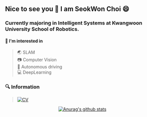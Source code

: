 ## Nice to see you 👋 I am SeokWon Choi  😄

### Currently majoring in Intelligent Systems at Kwangwoon University School of Robotics.  
#### 🚀 I'm interested in  
 > 🌏 SLAM  
 > 📷 Computer Vision  
 > 🚗 Autonomous driving  
 > 💻 DeepLearning  

### 🔍 Information
 
> [![CV](http://img.shields.io/badge/-CV-black?style=flat-square&logo=github&link=https://davinci-ai.tistory.com/)](https://github.com/csw609/SeokWonChoi_CV/blob/main/SeokWonChoi_CV_210804.pdf) 


  
 <div align=center>

 
 
[![Anurag's github stats](https://github-readme-stats.vercel.app/api?username=csw609)](https://github.com/anuraghazra/github-readme-stats)

</div>

<!--
**csw609/csw609** is a ✨ _special_ ✨ repository because its `README.md` (this file) appears on your GitHub profile.

Here are some ideas to get you started:

# add research interest
# add CV, Mail adress



- 🔭 I’m currently working on ...
- 🌱 I’m currently learning ...
- 👯 I’m looking to collaborate on ...
- 🤔 I’m looking for help with ...
- 💬 Ask me about ...
- 📫 How to reach me: ...
- 😄 Pronouns: ...
- ⚡ Fun fact: ...
-->
